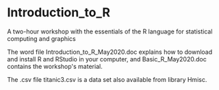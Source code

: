 # Introduction_to_R
A two-hour workshop with the essentials of the R language for statistical computing and graphics

The word file Introduction_to_R_May2020.doc explains how to download and install R and RStudio in your computer, and Basic_R_May2020.doc contains the workshop's material.

The .csv file titanic3.csv is a data set also available from library Hmisc.
